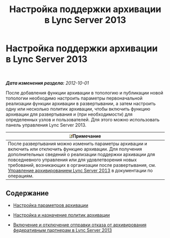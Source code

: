 ﻿---
title: Настройка поддержки архивации в Lync Server 2013
TOCTitle: Настройка поддержки архивации в Lync Server 2013
ms:assetid: 579283fe-909c-46f2-a0c9-52ca1e7d63d8
ms:mtpsurl: https://technet.microsoft.com/ru-ru/library/JJ204905(v=OCS.15)
ms:contentKeyID: 49309825
ms.date: 05/19/2016
mtps_version: v=OCS.15
ms.translationtype: HT
---

# Настройка поддержки архивации в Lync Server 2013

 

_**Дата изменения раздела:** 2012-10-01_

После добавления функции архивации в топологию и публикации новой топологии необходимо настроить параметры первоначальной реализации функции архивации в развертывании, а затем настроить одну или несколько политик архивации, чтобы включить функцию архивации для развертывания и (при необходимости) для определенных узлов и пользователей. Для этого можно использовать панель управления Lync Server 2013.

<table>
<thead>
<tr class="header">
<th><img src="images/Gg398412.note(OCS.15).gif" title="note" alt="note" />Примечание</th>
</tr>
</thead>
<tbody>
<tr class="odd">
<td>После развертывания можно изменить параметры архивации и включить или отключить функцию архивации. Для получения дополнительных сведений о реализации поддержки архивации для повседневного управления или для удовлетворения новых требований, возникающих в организации после развертывания, см. <a href="lync-server-2013-managing-archiving.md">Управление архивированием Lync Server 2013</a> в документации по операциям.</td>
</tr>
</tbody>
</table>


## Содержание

  - [Настройка параметров архивации](lync-server-2013-configuring-archiving-options.md)

  - [Настройка и назначение политик архивации](lync-server-2013-configuring-and-assigning-archiving-policies.md)

  - [Включение и отключение отправки отказа от архивирования федеративным партнерам в Lync Server 2013](lync-server-2013-enable-or-disable-sending-an-archiving-disclaimer-to-federated-partners.md)

